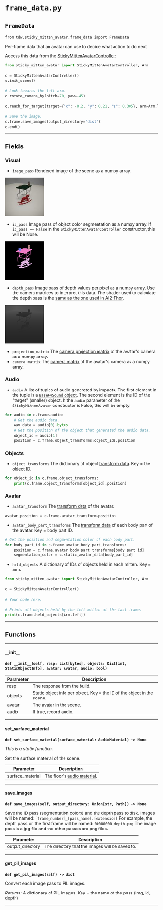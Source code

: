 # `frame_data.py`

## `FrameData`

`from tdw.sticky_mitten_avatar.frame_data import FrameData`

Per-frame data that an avatar can use to decide what action to do next.

Access this data from the [StickyMittenAvatarController](sma_controller.md):

```python
from sticky_mitten_avatar import StickyMittenAvatarController, Arm

c = StickyMittenAvatarController()
c.init_scene()

# Look towards the left arm.
c.rotate_camera_by(pitch=70, yaw=-45)

c.reach_for_target(target={"x": -0.2, "y": 0.21, "z": 0.385}, arm=Arm.left)

# Save the image.
c.frame.save_images(output_directory="dist")
c.end()
```

***

## Fields

### Visual

- `image_pass` Rendered image of the scene as a numpy array.

 ![](images/pass_masks/img_0.jpg)

- `id_pass` Image pass of object color segmentation as a numpy array. If `id_pass == False` in the `StickyMittenAvatarController` constructor, this will be None.

 ![](images/pass_masks/id_0.png)

- `depth_pass` Image pass of depth values per pixel as a numpy array. Use the camera matrices to interpret this data. The shader used to calculate the depth pass is the [same as the one used in AI2-Thor](https://github.com/allenai/ai2thor/blob/master/unity/Assets/ImageSynthesis/Shaders/DepthBW.shader).

 ![](images/pass_masks/depth_simple_0.png)

- `projection_matrix` The [camera projection matrix](https://github.com/threedworld-mit/tdw/blob/master/Documentation/api/output_data.md#cameramatrices) of the avatar's camera as a numpy array.
- `camera_matrix` The [camera matrix](https://github.com/threedworld-mit/tdw/blob/master/Documentation/api/output_data.md#cameramatrices) of the avatar's camera as a numpy array.

### Audio

- `audio` A list of tuples of audio generated by impacts. The first element in the tuple is a [`Base64Sound` object](https://github.com/threedworld-mit/tdw/blob/master/Documentation/python/py_impact.md#base64sound).
          The second element is the ID of the "target" (smaller) object.
          If the `audio` parameter of the `StickyMittenAvatar` constructor is False, this will be empty.

```python
for audio in c.frame.audio:
    # Get the audio data.
    wav_data = audio[0].bytes
    # Get the position of the object that generated the audio data.
    object_id = audio[1]
    position = c.frame.object_transforms[object_id].position
```

### Objects

- `object_transforms` The dictionary of object [transform data](transform.md). Key = the object ID.

```python
for object_id in c.frame.object_transforms:
    print(c.frame.object_transforms[object_id].position)
```

### Avatar

- `avatar_transform` The [transform data](transform.md) of the avatar.

```python
avatar_position = c.frame.avatar_transform.position
```

- `avatar_body_part_transforms` The [transform data](transform.md) of each body part of the avatar. Key = body part ID.

```python
# Get the position and segmentation color of each body part.
for body_part_id in c.frame.avatar_body_part_transforms:
    position = c.frame.avatar_body_part_transforms[body_part_id]
    segmentation_color = c.static_avatar_data[body_part_id]
```

- `held_objects` A dictionary of IDs of objects held in each mitten. Key = arm:

```python
from sticky_mitten_avatar import StickyMittenAvatarController, Arm

c = StickyMittenAvatarController()

# Your code here.

# Prints all objects held by the left mitten at the last frame.
print(c.frame.held_objects[Arm.left])
```

***

## Functions

***

#### \_\_init\_\_

**`def __init__(self, resp: List[bytes], objects: Dict[int, StaticObjectInfo], avatar: Avatar, audio: bool)`**


| Parameter | Description |
| --- | --- |
| resp | The response from the build. |
| objects | Static object info per object. Key = the ID of the object in the scene. |
| avatar | The avatar in the scene. |
| audio | If true, record audio. |

***

#### set_surface_material

**`def set_surface_material(surface_material: AudioMaterial) -> None`**

_This is a static function._

Set the surface material of the scene.

| Parameter | Description |
| --- | --- |
| surface_material | The floor's [audio material](https://github.com/threedworld-mit/tdw/blob/master/Documentation/python/py_impact.md#audiomaterialenum). |

***

#### save_images

**`def save_images(self, output_directory: Union[str, Path]) -> None`**

Save the ID pass (segmentation colors) and the depth pass to disk.
Images will be named: `[frame_number]_[pass_name].[extension]`
For example, the depth pass on the first frame will be named: `00000000_depth.png`
The image pass is a jpg file and the other passes are png files.

| Parameter | Description |
| --- | --- |
| output_directory | The directory that the images will be saved to. |

***

#### get_pil_images

**`def get_pil_images(self) -> dict`**

Convert each image pass to PIL images.

_Returns:_  A dictionary of PIL images. Key = the name of the pass (img, id, depth)

***

